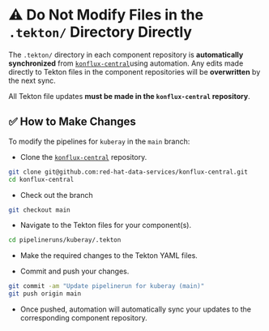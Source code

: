 # ⚠️ Do Not Modify Files in the `.tekton/` Directory Directly

The `.tekton/` directory in each component repository is **automatically synchronized** from
[`konflux-central`](https://github.com/red-hat-data-services/konflux-central)using automation.
Any edits made directly to Tekton files in the component repositories will be **overwritten** by the next sync.

All Tekton file updates **must be made in the `konflux-central` repository**.

## ✅ How to Make Changes

To modify the pipelines for `kuberay` in the `main` branch:

- Clone the [`konflux-central`](https://github.com/red-hat-data-services/konflux-central) repository.

```bash
git clone git@github.com:red-hat-data-services/konflux-central.git
cd konflux-central
```

- Check out the branch

```bash
git checkout main
```

- Navigate to the Tekton files for your component(s).

```bash
cd pipelineruns/kuberay/.tekton
```

- Make the required changes to the Tekton YAML files.

- Commit and push your changes.

```bash
git commit -am "Update pipelinerun for kuberay (main)"
git push origin main
```

- Once pushed, automation will automatically sync your updates to the corresponding component repository.
